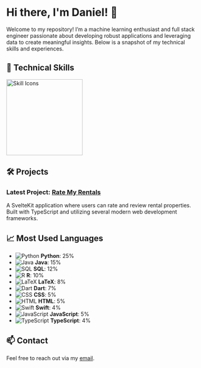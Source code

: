 # Hi there, I'm Daniel! 👋 

Welcome to my repository! I’m a machine learning enthusiast and full stack engineer passionate about developing robust applications and leveraging data to create meaningful insights. Below is a snapshot of my technical skills and experiences.

## 🔧 Technical Skills

<picture>
  <img height="200" src="https://skillicons.dev/icons?i=py,java,sql,r,dart,latex,html,css,swift,js,ts,pytorch,tensorflow,flutter,firebase,flask,deno,postgresql,supabase,cloudflare,docker&theme=dark&perline=4" alt="Skill Icons" />
</picture>

## 🛠️ Projects
### Latest Project: [Rate My Rentals](https://ratemyrentsals.org)
A SvelteKit application where users can rate and review rental properties. Built with TypeScript and utilizing several modern web development frameworks.

## 📈 Most Used Languages

- ![Python](https://img.shields.io/badge/Python-3670A0?style=for-the-badge&logo=python&logoColor=ffdd54) **Python**: 25%
- ![Java](https://img.shields.io/badge/Java-ED8B00?style=for-the-badge&logo=java&logoColor=white) **Java**: 15%
- ![SQL](https://img.shields.io/badge/SQL-003B57?style=for-the-badge&logo=postgresql&logoColor=white) **SQL**: 12%
- ![R](https://img.shields.io/badge/R-276DC3?style=for-the-badge&logo=r&logoColor=white) **R**: 10%
- ![LaTeX](https://img.shields.io/badge/LaTeX-008080?style=for-the-badge&logo=latex&logoColor=white) **LaTeX**: 8%
- ![Dart](https://img.shields.io/badge/Dart-0175C2?style=for-the-badge&logo=dart&logoColor=white) **Dart**: 7%
- ![CSS](https://img.shields.io/badge/CSS-1572B6?style=for-the-badge&logo=css3&logoColor=white) **CSS**: 5%
- ![HTML](https://img.shields.io/badge/HTML-E34F26?style=for-the-badge&logo=html5&logoColor=white) **HTML**: 5%
- ![Swift](https://img.shields.io/badge/Swift-FA7343?style=for-the-badge&logo=swift&logoColor=white) **Swift**: 4%
- ![JavaScript](https://img.shields.io/badge/JavaScript-F7DF1E?style=for-the-badge&logo=javascript&logoColor=black) **JavaScript**: 5%
- ![TypeScript](https://img.shields.io/badge/TypeScript-007ACC?style=for-the-badge&logo=typescript&logoColor=white) **TypeScript**: 4%


## 📫 Contact
Feel free to reach out via my [email](mailto:danielkua888@live.com).
